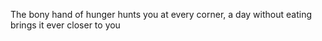 The bony hand of hunger hunts you at every corner, a day without eating brings it ever closer to you